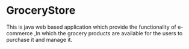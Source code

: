 # GroceryStore
This is java web based application which provide the functionality of e-commerce ,In which the grocery products are available for the users to purchase it and manage it.

